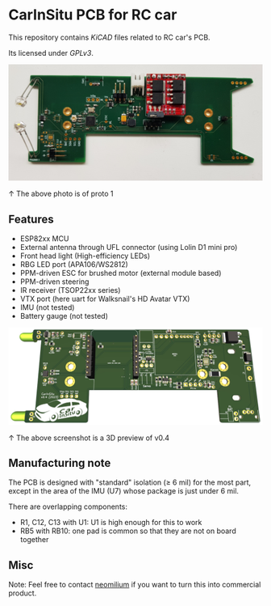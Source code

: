 # CarInSitu PCB for RC car

This repository contains _KiCAD_ files related to RC car's PCB.

Its licensed under _GPLv3_.

![First Prototype](doc/pcb-with-components.jpg)

↑ The above photo is of proto 1

## Features

 - ESP82xx MCU
 - External antenna through UFL connector (using Lolin D1 mini pro)
 - Front head light (High-efficiency LEDs)
 - RBG LED port (APA106/WS2812)
 - PPM-driven ESC for brushed motor (external module based)
 - PPM-driven steering
 - IR receiver (TSOP22xx series)
 - VTX port (here uart for Walksnail's HD Avatar VTX)
 - IMU (not tested)
 - Battery gauge (not tested)

![Preview of v0.4](doc/pcb-3D-outline.jpg)

↑ The above screenshot is a 3D preview of v0.4

## Manufacturing note

The PCB is designed with "standard" isolation (≥ 6 mil) for the most part, except in the area of the IMU (U7) whose package is just under 6 mil.

There are overlapping components:
- R1, C12, C13 with U1: U1 is high enough for this to work
- RB5 with RB10: one pad is common so that they are not on board together

## Misc

Note: Feel free to contact [neomilium](https://github.com/neomilium) if you want to turn this into commercial product.
